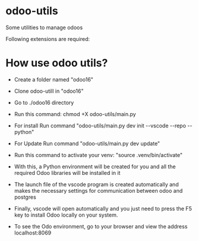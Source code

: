 # odoo-utils
Some utilities to manage odoos



Following extensions are required:

# How use odoo utils?

- Create a folder named "odoo16"

- Clone odoo-utill in "odoo16"

- Go to ./odoo16 directory

- Run this command: chmod +X odoo-utils/main.py

- For install Run command "odoo-utils/main.py dev init --vscode --repo --python"

- For Update Run command "odoo-utils/main.py dev update"

- Run this command to activate your venv: "source .venv/bin/activate"

- With this, a Python environment will be created for you and all the required Odoo libraries will be installed in it

- The launch file of the vscode program is created automatically and makes the necessary settings for communication between odoo and postgres

- Finally, vscode will open automatically and you just need to press the F5 key to install Odoo locally on your system.

- To see the Odo environment, go to your browser and view the address localhost:8069
